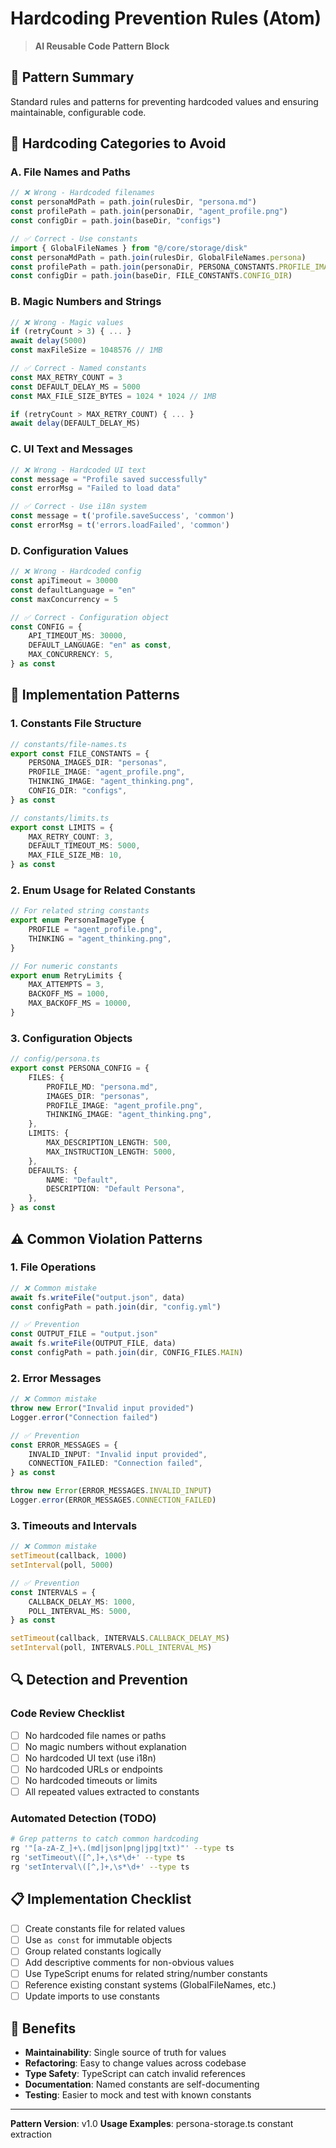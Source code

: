 # Hardcoding Prevention Rules (Atom)

> **AI Reusable Code Pattern Block**

## 🧩 **Pattern Summary**
Standard rules and patterns for preventing hardcoded values and ensuring maintainable, configurable code.

## 📝 **Hardcoding Categories to Avoid**

### A. File Names and Paths
```typescript
// ❌ Wrong - Hardcoded filenames
const personaMdPath = path.join(rulesDir, "persona.md")
const profilePath = path.join(personaDir, "agent_profile.png")
const configDir = path.join(baseDir, "configs")

// ✅ Correct - Use constants
import { GlobalFileNames } from "@/core/storage/disk"
const personaMdPath = path.join(rulesDir, GlobalFileNames.persona)
const profilePath = path.join(personaDir, PERSONA_CONSTANTS.PROFILE_IMAGE)
const configDir = path.join(baseDir, FILE_CONSTANTS.CONFIG_DIR)
```

### B. Magic Numbers and Strings
```typescript
// ❌ Wrong - Magic values
if (retryCount > 3) { ... }
await delay(5000)
const maxFileSize = 1048576 // 1MB

// ✅ Correct - Named constants
const MAX_RETRY_COUNT = 3
const DEFAULT_DELAY_MS = 5000
const MAX_FILE_SIZE_BYTES = 1024 * 1024 // 1MB

if (retryCount > MAX_RETRY_COUNT) { ... }
await delay(DEFAULT_DELAY_MS)
```

### C. UI Text and Messages
```typescript
// ❌ Wrong - Hardcoded UI text
const message = "Profile saved successfully"
const errorMsg = "Failed to load data"

// ✅ Correct - Use i18n system
const message = t('profile.saveSuccess', 'common')
const errorMsg = t('errors.loadFailed', 'common')
```

### D. Configuration Values
```typescript
// ❌ Wrong - Hardcoded config
const apiTimeout = 30000
const defaultLanguage = "en"
const maxConcurrency = 5

// ✅ Correct - Configuration object
const CONFIG = {
    API_TIMEOUT_MS: 30000,
    DEFAULT_LANGUAGE: "en" as const,
    MAX_CONCURRENCY: 5,
} as const
```

## 🔧 **Implementation Patterns**

### 1. Constants File Structure
```typescript
// constants/file-names.ts
export const FILE_CONSTANTS = {
    PERSONA_IMAGES_DIR: "personas",
    PROFILE_IMAGE: "agent_profile.png",
    THINKING_IMAGE: "agent_thinking.png",
    CONFIG_DIR: "configs",
} as const

// constants/limits.ts
export const LIMITS = {
    MAX_RETRY_COUNT: 3,
    DEFAULT_TIMEOUT_MS: 5000,
    MAX_FILE_SIZE_MB: 10,
} as const
```

### 2. Enum Usage for Related Constants
```typescript
// For related string constants
export enum PersonaImageType {
    PROFILE = "agent_profile.png",
    THINKING = "agent_thinking.png",
}

// For numeric constants
export enum RetryLimits {
    MAX_ATTEMPTS = 3,
    BACKOFF_MS = 1000,
    MAX_BACKOFF_MS = 10000,
}
```

### 3. Configuration Objects
```typescript
// config/persona.ts
export const PERSONA_CONFIG = {
    FILES: {
        PROFILE_MD: "persona.md",
        IMAGES_DIR: "personas",
        PROFILE_IMAGE: "agent_profile.png",
        THINKING_IMAGE: "agent_thinking.png",
    },
    LIMITS: {
        MAX_DESCRIPTION_LENGTH: 500,
        MAX_INSTRUCTION_LENGTH: 5000,
    },
    DEFAULTS: {
        NAME: "Default",
        DESCRIPTION: "Default Persona",
    },
} as const
```

## ⚠️ **Common Violation Patterns**

### 1. File Operations
```typescript
// ❌ Common mistake
await fs.writeFile("output.json", data)
const configPath = path.join(dir, "config.yml")

// ✅ Prevention
const OUTPUT_FILE = "output.json"
await fs.writeFile(OUTPUT_FILE, data)
const configPath = path.join(dir, CONFIG_FILES.MAIN)
```

### 2. Error Messages
```typescript
// ❌ Common mistake
throw new Error("Invalid input provided")
Logger.error("Connection failed")

// ✅ Prevention
const ERROR_MESSAGES = {
    INVALID_INPUT: "Invalid input provided",
    CONNECTION_FAILED: "Connection failed",
} as const

throw new Error(ERROR_MESSAGES.INVALID_INPUT)
Logger.error(ERROR_MESSAGES.CONNECTION_FAILED)
```

### 3. Timeouts and Intervals
```typescript
// ❌ Common mistake
setTimeout(callback, 1000)
setInterval(poll, 5000)

// ✅ Prevention
const INTERVALS = {
    CALLBACK_DELAY_MS: 1000,
    POLL_INTERVAL_MS: 5000,
} as const

setTimeout(callback, INTERVALS.CALLBACK_DELAY_MS)
setInterval(poll, INTERVALS.POLL_INTERVAL_MS)
```

## 🔍 **Detection and Prevention**

### Code Review Checklist
- [ ] No hardcoded file names or paths
- [ ] No magic numbers without explanation
- [ ] No hardcoded UI text (use i18n)
- [ ] No hardcoded URLs or endpoints
- [ ] No hardcoded timeouts or limits
- [ ] All repeated values extracted to constants

### Automated Detection (TODO)
```bash
# Grep patterns to catch common hardcoding
rg '"[a-zA-Z_]+\.(md|json|png|jpg|txt)"' --type ts
rg 'setTimeout\([^,]+,\s*\d+' --type ts
rg 'setInterval\([^,]+,\s*\d+' --type ts
```

## 📋 **Implementation Checklist**
- [ ] Create constants file for related values
- [ ] Use `as const` for immutable objects
- [ ] Group related constants logically
- [ ] Add descriptive comments for non-obvious values
- [ ] Use TypeScript enums for related string/number constants
- [ ] Reference existing constant systems (GlobalFileNames, etc.)
- [ ] Update imports to use constants

## 🎯 **Benefits**
- **Maintainability**: Single source of truth for values
- **Refactoring**: Easy to change values across codebase
- **Type Safety**: TypeScript can catch invalid references
- **Documentation**: Named constants are self-documenting
- **Testing**: Easier to mock and test with known constants

---
**Pattern Version**: v1.0
**Usage Examples**: persona-storage.ts constant extraction